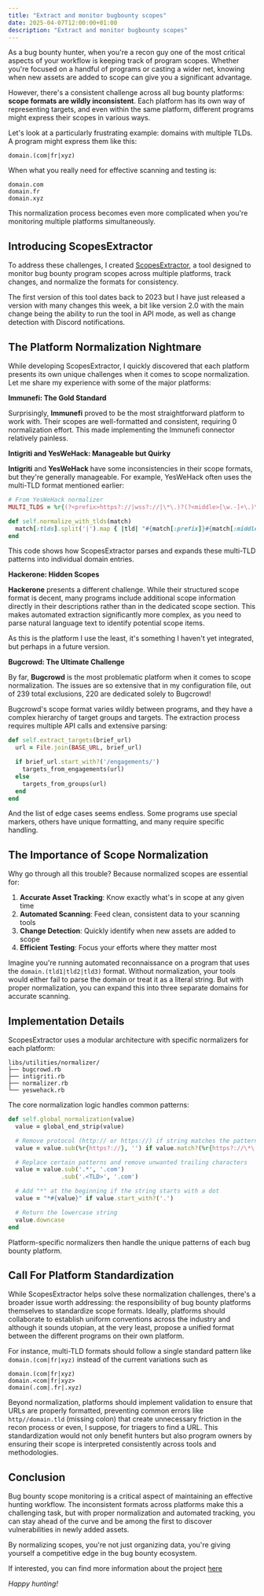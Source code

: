 ```yaml
---
title: "Extract and monitor bugbounty scopes"
date: 2025-04-07T12:00:00+01:00
description: "Extract and monitor bugbounty scopes"
---
```


As a bug bounty hunter, when you're a recon guy one of the most critical aspects of your workflow is keeping track of program scopes. Whether you're focused on a handful of programs or casting a wider net, knowing when new assets are added to scope can give you a significant advantage.

However, there's a consistent challenge across all bug bounty platforms: **scope formats are wildly inconsistent**. Each platform has its own way of representing targets, and even within the same platform, different programs might express their scopes in various ways.

Let's look at a particularly frustrating example: domains with multiple TLDs. A program might express them like this:

```
domain.(com|fr|xyz)
```

When what you really need for effective scanning and testing is:

```
domain.com
domain.fr
domain.xyz
```

This normalization process becomes even more complicated when you're monitoring multiple platforms simultaneously.

## Introducing ScopesExtractor

To address these challenges, I created [ScopesExtractor](https://github.com/JoshuaMart/ScopesExtractor), a tool designed to monitor bug bounty program scopes across multiple platforms, track changes, and normalize the formats for consistency.

The first version of this tool dates back to 2023 but I have just released a version with many changes this week, a bit like version 2.0 with the main change being the ability to run the tool in API mode, as well as change detection with Discord notifications.

## The Platform Normalization Nightmare

While developing ScopesExtractor, I quickly discovered that each platform presents its own unique challenges when it comes to scope normalization. Let me share my experience with some of the major platforms:

**Immunefi: The Gold Standard**

Surprisingly, **Immunefi** proved to be the most straightforward platform to work with. Their scopes are well-formatted and consistent, requiring 0 normalization effort. This made implementing the Immunefi connector relatively painless.

**Intigriti and YesWeHack: Manageable but Quirky**

**Intigriti** and **YesWeHack** have some inconsistencies in their scope formats, but they're generally manageable. For example, YesWeHack often uses the multi-TLD format mentioned earlier:

```ruby
# From YesWeHack normalizer
MULTI_TLDS = %r{(?<prefix>https?://|wss?://|\*\.)?(?<middle>[\w.-]+\.)\((?<tlds>[a-z.|]+)}.freeze

def self.normalize_with_tlds(match)
  match[:tlds].split('|').map { |tld| "#{match[:prefix]}#{match[:middle]}#{tld}" }
end
```

This code shows how ScopesExtractor parses and expands these multi-TLD patterns into individual domain entries.

**Hackerone: Hidden Scopes**

**Hackerone** presents a different challenge. While their structured scope format is decent, many programs include additional scope information directly in their descriptions rather than in the dedicated scope section. This makes automated extraction significantly more complex, as you need to parse natural language text to identify potential scope items.

As this is the platform I use the least, it's something I haven't yet integrated, but perhaps in a future version.

**Bugcrowd: The Ultimate Challenge**

By far, **Bugcrowd** is the most problematic platform when it comes to scope normalization. The issues are so extensive that in my configuration file, out of 239 total exclusions, 220 are dedicated solely to Bugcrowd!

Bugcrowd's scope format varies wildly between programs, and they have a complex hierarchy of target groups and targets. The extraction process requires multiple API calls and extensive parsing:

```ruby
def self.extract_targets(brief_url)
  url = File.join(BASE_URL, brief_url)

  if brief_url.start_with?('/engagements/')
    targets_from_engagements(url)
  else
    targets_from_groups(url)
  end
end
```

And the list of edge cases seems endless. Some programs use special markers, others have unique formatting, and many require specific handling.

## The Importance of Scope Normalization

Why go through all this trouble? Because normalized scopes are essential for:

1. **Accurate Asset Tracking**: Know exactly what's in scope at any given time
2. **Automated Scanning**: Feed clean, consistent data to your scanning tools
3. **Change Detection**: Quickly identify when new assets are added to scope
4. **Efficient Testing**: Focus your efforts where they matter most

Imagine you're running automated reconnaissance on a program that uses the `domain.(tld1|tld2|tld3)` format.
Without normalization, your tools would either fail to parse the domain or treat it as a literal string. But with proper normalization, you can expand this into three separate domains for accurate scanning.

## Implementation Details

ScopesExtractor uses a modular architecture with specific normalizers for each platform:

```
libs/utilities/normalizer/
├── bugcrowd.rb
├── intigriti.rb
├── normalizer.rb
└── yeswehack.rb
```

The core normalization logic handles common patterns:

```ruby
def self.global_normalization(value)
  value = global_end_strip(value)

  # Remove protocol (http:// or https://) if string matches the pattern
  value = value.sub(%r{https?://}, '') if value.match?(%r{https?://\*\.})

  # Replace certain patterns and remove unwanted trailing characters
  value = value.sub('.*', '.com')
               .sub('.<TLD>', '.com')

  # Add "*" at the beginning if the string starts with a dot
  value = "*#{value}" if value.start_with?('.')

  # Return the lowercase string
  value.downcase
end
```

Platform-specific normalizers then handle the unique patterns of each bug bounty platform.

## Call For Platform Standardization

While ScopesExtractor helps solve these normalization challenges, there's a broader issue worth addressing: the responsibility of bug bounty platforms themselves to standardize scope formats.
Ideally, platforms should collaborate to establish uniform conventions across the industry and although it sounds utopian, at the very least, propose a unified format between the different programs on their own platform.

For instance, multi-TLD formats should follow a single standard pattern like `domain.(com|fr|xyz)` instead of the current variations such as
```
domain.(com|fr|xyz)
domain.<com|fr|xyz>
domain(.com|.fr|.xyz)
```

Beyond normalization, platforms should implement validation to ensure that URLs are properly formatted, preventing common errors like `http//domain.tld` (missing colon) that create unnecessary friction in the recon process or even, I suppose, for triagers to find a URL. This standardization would not only benefit hunters but also program owners by ensuring their scope is interpreted consistently across tools and methodologies.

## Conclusion

Bug bounty scope monitoring is a critical aspect of maintaining an effective hunting workflow. The inconsistent formats across platforms make this a challenging task, but with proper normalization and automated tracking, you can stay ahead of the curve and be among the first to discover vulnerabilities in newly added assets.

By normalizing scopes, you're not just organizing data, you're giving yourself a competitive edge in the bug bounty ecosystem.

If interested, you can find more information about the project [here](https://github.com/JoshuaMart/ScopesExtractor)

*Happy hunting!*
